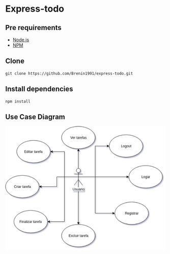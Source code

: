 # Express-todo

## Pre requirements
* [Node.js](https://nodejs.org/en/)
* [NPM](https://www.npmjs.com/get-npm)

## Clone
```
git clone https://github.com/Brenin1991/express-todo.git
```
## Install dependencies
```
npm install
```

## Use Case Diagram
![](https://github.com/Brenin1991/ToDoList/blob/master/web3bimestre.png)
